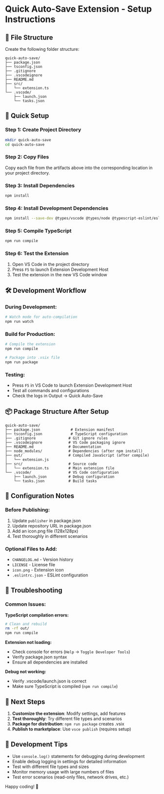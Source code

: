 # Quick Auto-Save Extension - Setup Instructions

## 📁 File Structure

Create the following folder structure:

```
quick-auto-save/
├── package.json
├── tsconfig.json
├── .gitignore
├── .vscodeignore
├── README.md
├── src/
│   └── extension.ts
└── .vscode/
    ├── launch.json
    └── tasks.json
```

## 🚀 Quick Setup

### Step 1: Create Project Directory
```bash
mkdir quick-auto-save
cd quick-auto-save
```

### Step 2: Copy Files
Copy each file from the artifacts above into the corresponding location in your project directory.

### Step 3: Install Dependencies
```bash
npm install
```

### Step 4: Install Development Dependencies
```bash
npm install --save-dev @types/vscode @types/node @typescript-eslint/eslint-plugin @typescript-eslint/parser eslint typescript vsce
```

### Step 5: Compile TypeScript
```bash
npm run compile
```

### Step 6: Test the Extension
1. Open VS Code in the project directory
2. Press `F5` to launch Extension Development Host
3. Test the extension in the new VS Code window

## 🛠️ Development Workflow

### During Development:
```bash
# Watch mode for auto-compilation
npm run watch
```

### Build for Production:
```bash
# Compile the extension
npm run compile

# Package into .vsix file
npm run package
```

### Testing:
- Press `F5` in VS Code to launch Extension Development Host
- Test all commands and configurations
- Check the logs in Output → Quick Auto-Save

## 📦 Package Structure After Setup

```
quick-auto-save/
├── package.json              # Extension manifest
├── tsconfig.json             # TypeScript configuration  
├── .gitignore               # Git ignore rules
├── .vscodeignore            # VS Code packaging ignore
├── README.md                # Documentation
├── node_modules/            # Dependencies (after npm install)
├── out/                     # Compiled JavaScript (after compile)
│   └── extension.js
├── src/                     # Source code
│   └── extension.ts         # Main extension file
└── .vscode/                 # VS Code configuration
    ├── launch.json          # Debug configuration
    └── tasks.json           # Build tasks
```

## 🔧 Configuration Notes

### Before Publishing:
1. Update `publisher` in package.json
2. Update repository URL in package.json  
3. Add an icon.png file (128x128px)
4. Test thoroughly in different scenarios

### Optional Files to Add:
- `CHANGELOG.md` - Version history
- `LICENSE` - License file
- `icon.png` - Extension icon
- `.eslintrc.json` - ESLint configuration

## 🚨 Troubleshooting

### Common Issues:

**TypeScript compilation errors:**
```bash
# Clean and rebuild
rm -rf out/
npm run compile
```

**Extension not loading:**
- Check console for errors (`Help` → `Toggle Developer Tools`)
- Verify package.json syntax
- Ensure all dependencies are installed

**Debug not working:**
- Verify .vscode/launch.json is correct
- Make sure TypeScript is compiled (`npm run compile`)

## 🎯 Next Steps

1. **Customize the extension**: Modify settings, add features
2. **Test thoroughly**: Try different file types and scenarios  
3. **Package for distribution**: `npm run package` creates .vsix
4. **Publish to marketplace**: Use `vsce publish` (requires setup)

## 📝 Development Tips

- Use `console.log()` statements for debugging during development
- Enable debug logging in settings for detailed information
- Test with different file types and sizes
- Monitor memory usage with large numbers of files
- Test error scenarios (read-only files, network drives, etc.)

Happy coding! 🎉